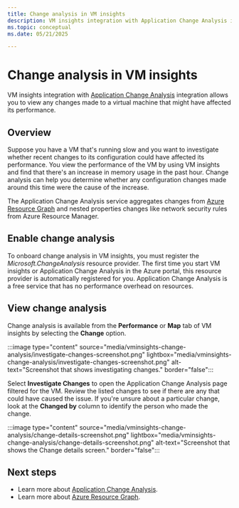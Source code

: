 ```yaml
---
title: Change analysis in VM insights
description: VM insights integration with Application Change Analysis integration allows you to view any changes made to a virtual machine that might have affected it performance.
ms.topic: conceptual
ms.date: 05/21/2025

---
```


# Change analysis in VM insights
VM insights integration with [Application Change Analysis](../app/change-analysis.md) integration allows you to view any changes made to a virtual machine that might have affected its performance.

## Overview
Suppose you have a VM that's running slow and you want to investigate whether recent changes to its configuration could have affected its performance. You view the performance of the VM by using VM insights and find that there's an increase in memory usage in the past hour. Change analysis can help you determine whether any configuration changes made around this time were the cause of the increase.

The Application Change Analysis service aggregates changes from [Azure Resource Graph](/azure/governance/resource-graph/how-to/get-resource-changes) and nested properties changes like network security rules from Azure Resource Manager.

## Enable change analysis
To onboard change analysis in VM insights, you must register the *Microsoft.ChangeAnalysis* resource provider. The first time you start VM insights or Application Change Analysis in the Azure portal, this resource provider is automatically registered for you. Application Change Analysis is a free service that has no performance overhead on resources.

## View change analysis
Change analysis is available from the **Performance** or **Map** tab of VM insights by selecting the **Change** option.
<!-- convertborder later -->
:::image type="content" source="media/vminsights-change-analysis/investigate-changes-screenshot.png" lightbox="media/vminsights-change-analysis/investigate-changes-screenshot.png" alt-text="Screenshot that shows investigating changes." border="false":::

Select **Investigate Changes** to open the Application Change Analysis page filtered for the VM. Review the listed changes to see if there are any that could have caused the issue. If you're unsure about a particular change, look at the **Changed by** column to identify the person who made the change.
<!-- convertborder later -->
:::image type="content" source="media/vminsights-change-analysis/change-details-screenshot.png" lightbox="media/vminsights-change-analysis/change-details-screenshot.png" alt-text="Screenshot that shows the Change details screen." border="false":::

## Next steps
- Learn more about [Application Change Analysis](../app/change-analysis.md).
- Learn more about [Azure Resource Graph](/azure/governance/resource-graph/how-to/get-resource-changes).

